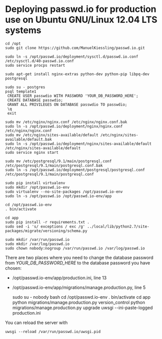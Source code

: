 # Deploying passwd.io for production use on Ubuntu GNU/Linux 12.04 LTS systems

    cd /opt
    sudo git clone https://github.com/ManuelKiessling/passwd.io.git

    sudo ln -s /opt/passwd.io/deployment/sysctl.d/passwd.io.conf /etc/sysctl.d/40-passwd.io.conf
    sudo service procps restart

    sudo apt-get install nginx-extras python-dev python-pip libpq-dev postgresql

    sudo su - postgres
    psql template1
     CREATE USER passwdio WITH PASSWORD 'YOUR_DB_PASSWORD_HERE';
     CREATE DATABASE passwdio;
     GRANT ALL PRIVILEGES ON DATABASE passwdio TO passwdio;
     \q
     exit

    sudo mv /etc/nginx/nginx.conf /etc/nginx/nginx.conf.bak
    sudo ln -s /opt/passwd.io/deployment/nginx/nginx.conf /etc/nginx/nginx.conf
    sudo mv /etc/nginx/sites-available/default /etc/nginx/sites-available/default.bak
    sudo ln -s /opt/passwd.io/deployment/nginx/sites-available/default /etc/nginx/sites-available/default
    sudo service nginx start

    sudo mv /etc/postgresql/9.1/main/postgresql.conf /etc/postgresql/9.1/main/postgresql.conf.bak
    sudo ln -s /opt/passwd.io/deployment/postgresql/postgresql.conf /etc/postgresql/9.1/main/postgresql.conf

    sudo pip install virtualenv
    sudo mkdir /opt/passwd.io-env
    sudo virtualenv --no-site-packages /opt/passwd.io-env
    sudo ln -s /opt/passwd.io /opt/passwd.io-env/app

    cd /opt/passwd.io-env
    . bin/activate

    cd app
    sudo pip install -r requirements.txt .
    sudo sed -i 's/ exceptions / exc /g' ../local/lib/python2.7/site-packages/migrate/versioning/schema.py

    sudo mkdir /var/run/passwd.io
    sudo mkdir /var/log/passwd.io
    sudo chown nobody:nogroup /var/run/passwd.io /var/log/passwd.io

There are two places where you need to change the database password from
*YOUR_DB_PASSWORD_HERE* to the database password you have chosen:
* /opt/passwd.io-env/app/production.ini, line 13
* /opt/passwd.io-env/app/migrations/manage.production.py, line 5

    sudo su - nobody
    bash
    cd /opt/passwd.io-env
    . bin/activate
    cd app
    python migrations/manage.production.py version_control
    python migrations/manage.production.py upgrade
    uwsgi --ini-paste-logged production.ini

You can reload the server with

    uwsgi --reload /var/run/passwd.io/uwsgi.pid

